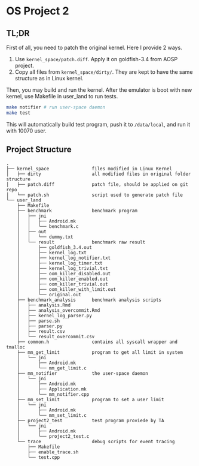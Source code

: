# OS Project 2

## TL;DR

First of all, you need to patch the original kernel. Here I provide 2 ways.

1. Use `kernel_space/patch.diff`. Apply it on goldfish-3.4 from AOSP project.
2. Copy all files from `kernel_space/dirty/`. They are kept to have the same structure as in Linux kernel.

Then, you may build and run the kernel. After the emulator is boot with new kernel, use Makefile in user_land to run tests.

```bash
make notifier # run user-space daemon
make test
```

This will automatically build test program, push it to `/data/local`, and run it with 10070 user.

## Project Structure

```
.
├── kernel_space                files modified in Linux Kernel
│   ├── dirty                   all modified files in original folder structure
│   ├── patch.diff              patch file, should be applied on git repo
│   └── patch.sh                script used to generate patch file
└── user_land
    ├── Makefile
    ├── benchmark               benchmark program
    │   ├── jni
    │   │   ├── Android.mk
    │   │   └── benchmark.c
    │   ├── out
    │   │   └── dummy.txt
    │   └── result              benchmark raw result
    │       ├── goldfish_3.4.out
    │       ├── kernel_log.txt
    │       ├── kernel_log_notifier.txt
    │       ├── kernel_log_timer.txt
    │       ├── kernel_log_trivial.txt
    │       ├── oom_killer_disabled.out
    │       ├── oom_killer_enabled.out
    │       ├── oom_killer_trivial.out
    │       ├── oom_killer_with_limit.out
    │       └── original.out
    ├── benchmark_analysis      benchmark analysis scripts
    │   ├── analysis.Rmd
    │   ├── analysis_overcommit.Rmd
    │   ├── kernel_log_parser.py
    │   ├── parse.sh
    │   ├── parser.py
    │   ├── result.csv
    │   └── result_overcommit.csv
    ├── common.h                contains all syscall wrapper and tmalloc
    ├── mm_get_limit            program to get all limit in system
    │   └── jni
    │       ├── Android.mk
    │       └── mm_get_limit.c
    ├── mm_notifier             the user-space daemon
    │   └── jni
    │       ├── Android.mk
    │       ├── Application.mk
    │       └── mm_notifier.cpp
    ├── mm_set_limit            program to set a user limit
    │   └── jni
    │       ├── Android.mk
    │       └── mm_set_limit.c
    ├── project2_test           test program proviede by TA
    │   └── jni
    │       ├── Android.mk
    │       └── project2_test.c
    └── trace                   debug scripts for event tracing
        ├── Makefile
        ├── enable_trace.sh
        └── test.cpp
```
